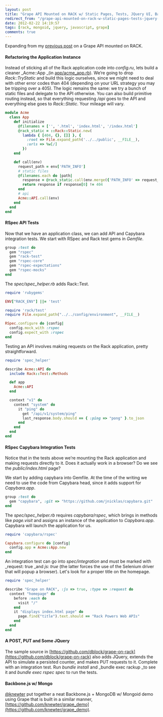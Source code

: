 ```yaml
---
layout: post
title: "Grape API Mounted on RACK w/ Static Pages, Tests, JQuery UI, Backbone.js and Even Mongo"
redirect_from: "/grape-api-mounted-on-rack-w-static-pages-tests-jquery-ui-backbonejs-and-even-mongo"
date: 2012-02-22 14:19:57
tags: [rack, mongoid, jquery, javascript, grape]
comments: true
---
```

Expanding from my [previous post](http://code.dblock.org/grape-api-mounted-on-rack-w-static-pages) on a Grape API mounted on RACK.

#### Refactoring the Application Instance

Instead of sticking all of the Rack application code into _config.ru_, lets build a cleaner _Acme::App _(in [app/acme_app.rb](https://github.com/dblock/grape-on-rack/blob/master/app/acme_app.rb)). We’re going to drop _Rack::TryStatic_ and build this logic ourselves, since we might need to deal with other error codes than 404 (depending on your URL strategy you may be tripping over a 405). The logic remains the same: we try a bunch of static files and delegate to the API otherwise. You can also build primitive routing instead, so that everything requesting _/api_ goes to the API and everything else goes to _Rack::Static_. Your mileage will vary.

```ruby
module Acme
  class App
    def initialize
      @filenames = ['', '.html', 'index.html', '/index.html']
      @rack_static = ::Rack::Static.new(
        lambda { [404, {}, []] }, {
          :root => File.expand_path('../../public', __FILE__),
          :urls => %w[/]
        })
    end

    def call(env)
      request_path = env['PATH_INFO']
      # static files
      @filenames.each do |path|
        response = @rack_static.call(env.merge({'PATH_INFO' => request_path + path}))
        return response if response[0] != 404
      end
      # api
      Acme::API.call(env)
    end
  end
end
```

#### RSpec API Tests

Now that we have an application class, we can add API and Capybara integration tests. We start with RSpec and Rack test gems in _Gemfile_.

```ruby
group :test do
  gem "rspec"
  gem "rack-test"
  gem "rspec-core"
  gem "rspec-expectations"
  gem "rspec-mocks"
end
```

The _spec/spec_helper.rb_ adds Rack::Test.

```ruby
require 'rubygems'

ENV["RACK_ENV"] ||= 'test'

require 'rack/test'
require File.expand_path("../../config/environment", __FILE__)

RSpec.configure do |config|
  config.mock_with :rspec
  config.expect_with :rspec
end
```

Testing an API involves making requests on the Rack application, pretty straightforward.

```ruby
require 'spec_helper'

describe Acme::API do
  include Rack::Test::Methods

  def app
    Acme::API
  end

  context "v1" do
    context "system" do
      it "ping" do
        get "/api/v1/system/ping"
        last_response.body.should == { :ping => "pong" }.to_json
      end
    end
  end
end
```

#### RSpec Capybara Integration Tests

Notice that in the tests above we’re mounting the Rack application and making requests directly to it. Does it actually work in a browser? Do we see the _public/index.html_ page?

We start by adding capybara into Gemfile. At the time of the writing we need to use the code from Capybara head, since it adds support for _Capybara.app_.

```ruby
group :test do
  gem "capybara", :git => "https://github.com/jnicklas/capybara.git"
end
```

The _spec/spec_helper.rb_ requires _capybara/rspec_, which brings in methods like _page.visit_ and assigns an instance of the application to _Capybara.app_. Capybara will launch the application for us.

```ruby
require 'capybara/rspec'

Capybara.configure do |config|
  config.app = Acme::App.new
end
```

An integration test can go into _spec/integration_ and must be marked with _request: true _and _js: true_ (the latter forces the use of the Selenium driver that will popup a browser). Let's look for a proper title on the homepage.

```ruby
require 'spec_helper'

describe "Grape on RACK", :js => true, :type => :request do
  context "homepage" do
    before :each do
      visit "/"
    end
    it "displays index.html page" do
      page.find("title").text.should == "Rack Powers Web APIs"
    end
  end
end
```

#### A POST, PUT and Some JQuery

The sample source in [https://github.com/dblock/grape-on-rack](https://github.com/dblock/grape-on-rack) also adds JQuery, extends the API to simulate a persisted counter, and makes PUT requests to it. Complete with an integration test. Run _bundle install_ and _bundle exec rackup _to see it and _bundle exec rspec spec_ to run the tests.

#### Backbone.js w/ Mongo

[@knewter](https://github.com/knewter) put together a neat Backbone.js + MongoDB w/ Mongoid demo using Grape that is built in a similar manner, [https://github.com/knewter/grape_demo](https://github.com/knewter/grape_demo).
